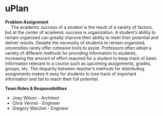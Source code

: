 # uPlan

__Problem Assignment__  
&nbsp;&nbsp;&nbsp;&nbsp;&nbsp;The academic success of a student is the result of a variety of factors, but at the center of academic success is organization.  A student’s ability to remain organized can greatly improve their ability to meet their potential and deliver results.  Despite the necessity of students to remain organized, universities rarely offer cohesive tools to assist. Professors often adopt a variety of different methods for providing information to students, increasing the amount of effort required for a student to keep track of basic information relevant to a course such as upcoming assignments, grades, groups, etc. The disparity between teacher’s methods for distributing assignments makes it easy for students to lose track of important information and fail to reach their full potential.

__Team Roles & Responsibilities__  
+ Joey Wilson - Architect
+ Chris Vennel - Engineer
+ Gregory Warchol - Engineer
